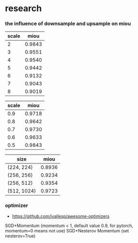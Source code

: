 # research

### the influence of downsample and upsample on miou

| scale | miou |
| -      | -     |
| 2 | 0.9843 |
| 3 | 0.9551 |
| 4 | 0.9540 |
| 5 | 0.9442 |
| 6 | 0.9132 |
| 7 | 0.9043 |
| 8 | 0.9019 |

| scale | miou |
| -      | -     |
| 0.9 | 0.9718 |
| 0.8 | 0.9642 |
| 0.7 | 0.9730 |
| 0.6 | 0.9633 |
| 0.5 | 0.9843 |


| size | miou |
| -      | -     |
| (224, 224) | 0.8936 |
| (256, 256) | 0.9234 |
| (256, 512) | 0.9354 |
| (512, 1024) | 0.9723 |

### optimizer
- https://github.com/ivallesp/awesome-optimizers

SGD+Momentum (momentum < 1, default value 0.9, for pytorch, momentum=0 means not use)
SGD+Nesterov Momentum (set nesterov=True)